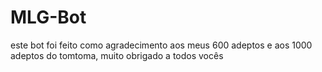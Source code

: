 # MLG-Bot
este bot foi feito como agradecimento aos meus 600 adeptos e aos 1000 adeptos do tomtoma, muito obrigado a todos vocês
